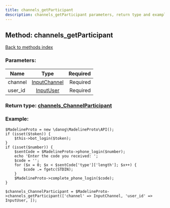 ```yaml
---
title: channels_getParticipant
description: channels_getParticipant parameters, return type and example
---
```

## Method: channels\_getParticipant  
[Back to methods index](index.md)


### Parameters:

| Name     |    Type       | Required |
|----------|:-------------:|---------:|
|channel|[InputChannel](../types/InputChannel.md) | Required|
|user\_id|[InputUser](../types/InputUser.md) | Required|


### Return type: [channels\_ChannelParticipant](../types/channels_ChannelParticipant.md)

### Example:


```
$MadelineProto = new \danog\MadelineProto\API();
if (isset($token)) {
    $this->bot_login($token);
}
if (isset($number)) {
    $sentCode = $MadelineProto->phone_login($number);
    echo 'Enter the code you received: ';
    $code = '';
    for ($x = 0; $x < $sentCode['type']['length']; $x++) {
        $code .= fgetc(STDIN);
    }
    $MadelineProto->complete_phone_login($code);
}

$channels_ChannelParticipant = $MadelineProto->channels_getParticipant(['channel' => InputChannel, 'user_id' => InputUser, ]);
```